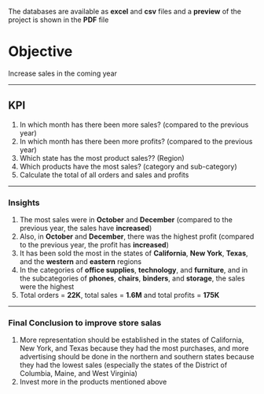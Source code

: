 The databases are available as **excel** and **csv** files and a **preview** of the project is shown in the **PDF** file
 
# Objective
Increase sales in the coming year

--------------------------------------------------------------------------------------------

## KPI 

1. In which month has there been more sales? (compared to the previous year)
2. In which month has there been more profits? (compared to the previous year)
3. Which state has the most product sales?? (Region)
4. Which products have the most sales? (category and sub-category)
5. Calculate the total of all orders and sales and profits

--------------------------------------------------------------------------------------------

### Insights

1. The most sales were in **October** and **December** (compared to the previous year, the sales have **increased**)
2. Also, in **October** and **December**, there was the highest profit (compared to the previous year, the profit has **increased**)
3. It has been sold the most in the states of **California**, **New York**, **Texas**, and the **western** and **eastern** regions
4. In the categories of **office supplies**, **technology**, and **furniture**, and in the subcategories of **phones**, **chairs**, **binders**, and **storage**, the sales were the highest
5. Total orders = **22K**, total sales = **1.6M** and total profits = **175K**


--------------------------------------------------------------------------------------------

### Final Conclusion to improve store salas

1. More representation should be established in the states of California, New York, and Texas because they had the most purchases, and more advertising should be done in the northern and southern states because they had the lowest sales (especially the states of the District of Columbia, Maine, and West Virginia)
2. Invest more in the products mentioned above 


